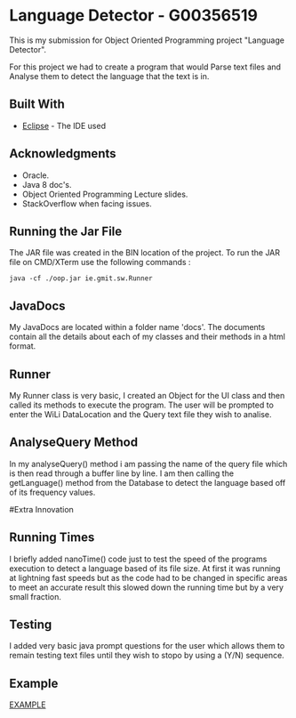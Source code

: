 # Language Detector - G00356519

This is my submission for Object Oriented Programming project "Language Detector".

For this project we had to create a program that would Parse text files and Analyse them to detect the language that the text is in.


## Built With
*  [Eclipse](https://www.eclipse.org/) - The IDE used

## Acknowledgments
* Oracle.
* Java 8 doc's.
* Object Oriented Programming Lecture slides.
* StackOverflow when facing issues.

## Running the Jar File
The JAR file was created in the BIN location of the project. 
To run the JAR file on CMD/XTerm use the following commands : 
```
java -cf ./oop.jar ie.gmit.sw.Runner
```

## JavaDocs
My JavaDocs are located within a folder name 'docs'. The documents contain all the details about each of my classes and their methods in a html format.

## Runner
My Runner class is very basic, I created an Object for the UI class and then called its methods to execute the program. The user will be prompted to enter the WiLi DataLocation and the Query text file they wish to analise.

## AnalyseQuery Method
In my analyseQuery() method i am passing the name of the query file which is then read through a buffer line by line. I am then calling the getLanguage() method from the Database to detect the language based off of its frequency values. 

#Extra Innovation

## Running Times
I briefly added nanoTime() code just to test the speed of the programs execution to detect a language based of its file size. At first it was running at lightning fast speeds but as the code had to be changed in specific areas to meet an accurate result this slowed down the running time but by a very small fraction. 

## Testing
I added very basic java prompt questions for the user which allows them to remain testing text files until they wish to stopo by using a (Y/N) sequence.

## Example 
[EXAMPLE](OOPRO.PNG)

